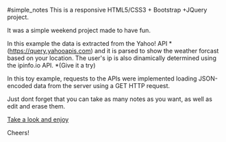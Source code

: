 #simple_notes
This is a responsive HTML5/CSS3 + Bootstrap +JQuery project.

It was a simple weekend project made to have fun.

In this example the data is extracted from the Yahoo! API *(https://query.yahooapis.com) and it is parsed to show the weather forcast based on your location.
The user's ip is also dinamically determined using the ipinfo.io API. *(Give it a try)

In this toy example, requests to the APIs were implemented loading JSON-encoded data from the server using a GET HTTP request. 


Just dont forget that you can take as many notes as you want, as well as edit and erase them.

[Take a look and enjoy](https://beatrizgue87.github.io/simple_notes/)

Cheers!
